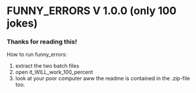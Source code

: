 # FUNNY_ERRORS V 1.0.0 (only 100 jokes)
### Thanks for reading this!

 How to run funny_errors:
 1. extract the two batch files
 2. open it_WILL_work_100_percent
 3. look at your poor computer aww
 the readme is contained in the .zip-file too.
